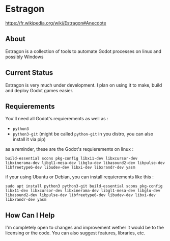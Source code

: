 # Estragon 

https://fr.wikipedia.org/wiki/Estragon#Anecdote

## About
Estragon is a collection of tools to automate Godot processes on linux and possibly Windows 

## Current Status
Estragon is very much under development. I plan on using it to make, build and deploy Godot games easier.

## Requierements

You'll need all Godot's requierements as well as :

- `python3`
- `python3-git` (might be called `python-git` in you distro, you can also install it via pip)

as a reminder, these are the Godot's requierements on linux :

    build-essential scons pkg-config libx11-dev libxcursor-dev libxinerama-dev libgl1-mesa-dev libglu-dev libasound2-dev libpulse-dev libfreetype6-dev libudev-dev libxi-dev libxrandr-dev yasm

if your using Ubuntu or Debian, you can install requierements like this :

    sudo apt install python3 python3-git build-essential scons pkg-config libx11-dev libxcursor-dev libxinerama-dev libgl1-mesa-dev libglu-dev libasound2-dev libpulse-dev libfreetype6-dev libudev-dev libxi-dev libxrandr-dev yasm

## How Can I Help

I'm completely open to changes and improvement wether it would be to the licensing or the code.
You can also suggest features, libraries, etc.
